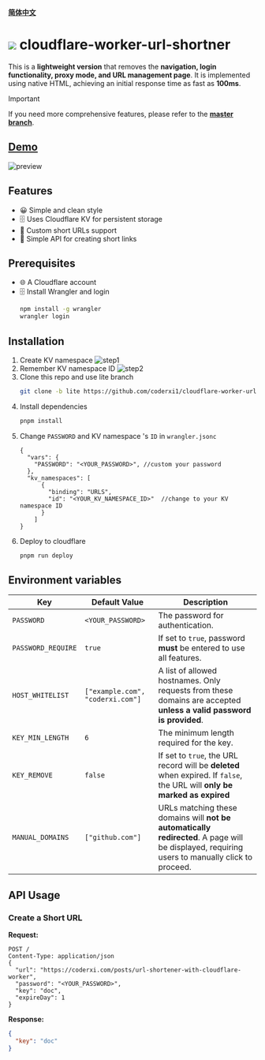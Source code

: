 [**简体中文**](https://github.com/coderxi1/cloudflare-worker-url-shortner/blob/lite/README.zh.md)

# ![](/public/favicon.ico) cloudflare-worker-url-shortner

This is a **lightweight version** that removes the **navigation, login functionality, proxy mode, and URL management page**. It is implemented using native HTML, achieving an initial response time as fast as **100ms**. 

> [!IMPORTANT]
> If you need more comprehensive features, please refer to the [**master branch**](https://github.com/coderxi1/cloudflare-worker-url-shortner).

## [Demo](https://surl.coderxi.com/)

![preview](https://github.com/user-attachments/assets/29038684-2a31-4520-9177-9fdd1a2d675e)

## Features

- 😀 Simple and clean style
- 🗄️ Uses Cloudflare KV for persistent storage
- 🔗 Custom short URLs support
- 📡 Simple API for creating short links

## Prerequisites
- 🌐 A Cloudflare account
- 🗄️ Install Wrangler and login
   ```sh
   npm install -g wrangler
   wrangler login
   ```
  

## Installation
1. Create KV namespace
   ![step1](https://github.com/user-attachments/assets/64ac30af-b144-4a23-9c19-d3018ce9bb58)
2. Remember KV namespace ID
   ![step2](https://github.com/user-attachments/assets/02ef2c13-6db4-4e4f-aed2-baf4d859a376)
3. Clone this repo and use lite branch
   ```sh
   git clone -b lite https://github.com/coderxi1/cloudflare-worker-url-shortner
   ```
4. Install dependencies
   ```sh
   pnpm install
   ```
5. Change `PASSWORD` and  KV namespace 's `ID` in `wrangler.jsonc`
   ```jsonc
   {
     "vars": {
       "PASSWORD": "<YOUR_PASSWORD>", //custom your password
     },
     "kv_namespaces": [
         {
           "binding": "URLS",
           "id": "<YOUR_KV_NAMESPACE_ID>"  //change to your KV namespace ID
         }
       ]
   }
   ```
6. Deploy to cloudflare
   ```sh
   pnpm run deploy
   ```

## Environment variables

| Key               | Default Value     | Description |
|------------------|-----------------|-------------|
| `PASSWORD`       | `<YOUR_PASSWORD>` | The password for authentication. |
| `PASSWORD_REQUIRE` | `true`          | If set to `true`, password **must** be entered to use all features. |
| `HOST_WHITELIST`  | `["example.com", "coderxi.com"]` | A list of allowed hostnames. Only requests from these domains are accepted **unless a valid password is provided**. |
| `KEY_MIN_LENGTH`  | `6`             | The minimum length required for the key. |
| `KEY_REMOVE`      | `false`         | If set to `true`, the URL record will be **deleted** when expired. If `false`, the URL will **only be marked as expired** |
| `MANUAL_DOMAINS`  | `["github.com"]` | URLs matching these domains will **not be automatically redirected**. A page will be displayed, requiring users to manually click to proceed. |

## API Usage

### Create a Short URL

**Request:**
```http
POST /
Content-Type: application/json
{
  "url": "https://coderxi.com/posts/url-shortener-with-cloudflare-worker",
  "password": "<YOUR_PASSWORD>",
  "key": "doc",
  "expireDay": 1
}
```
**Response:**
```json
{
  "key": "doc"
}
```